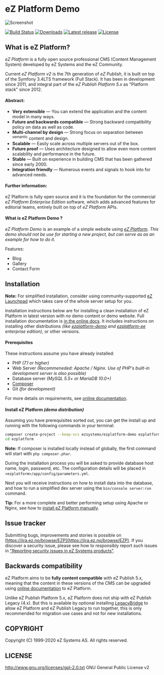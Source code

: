 # eZ Platform Demo

![Screenshot](https://cloud.githubusercontent.com/assets/3033038/11806375/e116d414-a312-11e5-8675-02a23e2a7788.jpg "Screenshot")

[![Build Status](https://img.shields.io/travis/ezsystems/ezplatform.svg?style=flat-square)](https://travis-ci.org/ezsystems/ezplatform)
[![Downloads](https://img.shields.io/packagist/dt/ezsystems/ezplatform.svg?style=flat-square)](https://packagist.org/packages/ezsystems/ezplatform)
[![Latest release](https://img.shields.io/github/release/ezsystems/ezplatform.svg?style=flat-square)](https://github.com/ezsystems/ezplatform/releases)
[![License](https://img.shields.io/packagist/l/ezsystems/ezplatform.svg?style=flat-square)](LICENSE)

## What is eZ Platform?
*eZ Platform* is a fully open source professional CMS (Content Management System) developed by eZ Systems and the eZ Community.

Current *eZ Platform v2* is the 7th generation of *eZ Publish*, it is built on top of the Symfony 3.4LTS framework (Full Stack).
It has been in development since 2011, and integral part of the *eZ Publish Platform 5.x* as "Platform stack" since 2012.

#### Abstract:

- **Very extensible** — You can extend the application and the content model in many ways.
- **Future and backwards compatible** — Strong backward compatibility policy on data as well as code.
- **Multi-channel by design** — Strong focus on separation between <sup>semantic</sup> content and design.
- **Scalable** — Easily scale across multiple servers out of the box.
- **Future proof** — Uses architecture designed to allow even more content scalability and performance in the future.
- **Stable** — Built on experience in building CMS that has been gathered since early 2000.
- **Integration friendly** — Numerous events and signals to hook into for advanced needs.

#### Further information:

eZ Platform is fully open source and it is the foundation for the commercial *eZ Platform Enterprise Edition* software, which adds advanced features for editorial teams, entirely built on top of *eZ Platform* APIs.

#### What is eZ Platform Demo ?

*eZ Platform Demo* is an example of a simple website using *[eZ Platform](https://github.com/ezsystems/ezplatform)*.
_This demo should not be use for starting a new project, but can serve as as an example for how to do it._

Features:
- Blog
- Gallery
- Contact Form

## Installation

**Note:** For simplified installation, consider using community-supported [eZ Launchpad](https://ezsystems.github.io/launchpad/) which takes care of the whole server setup for you.

Installation instructions below are for installing a clean installation of eZ Platform in latest version with _no_ demo content or demo website.
Full installation documentation is [in the online docs](https://doc.ezplatform.com/en/latest/getting_started/install_using_composer/).
It includes instructions on installing other distributions _(like [ezplatform-demo](https://github.com/ezsystems/ezplatform-demo) and [ezplatform-ee](https://github.com/ezsystems/ezplatform-ee) enterprise edition)_, or other versions.

#### Prerequisites

These instructions assume you have already installed:

- PHP _(7.1 or higher)_
- Web Server _(Recommeneded: Apache / Nginx. Use of PHP's built-in development server is also possible)_
- Database server _(MySQL 5.5+ or MariaDB 10.0+)_
- [Composer](https://doc.ezplatform.com/en/latest/getting_started/about_composer/)
- Git _(for development)_

For more details on requirements, see [online documentation](https://doc.ezplatform.com/en/latest/getting_started/requirements_and_system_configuration/).


#### Install eZ Platform _(demo distribution)_

Assuming you have prerequisites sorted out, you can get the install up and running with the following commands in your terminal:

``` bash
composer create-project --keep-vcs ezsystems/ezplatform-demo ezplatform ^2
cd ezplatform
```

**Note:** If composer is installed locally instead of globally, the first command will start with `php composer.phar`.

During the installation process you will be asked to provide database host name, login, password, etc.
The configuration details will be placed in `<ezplatform>/app/config/parameters.yml`.

Next you will receive instructions on how to install data into the database, and how to run a simplified dev server using the `bin/console server:run` command.

**Tip:** For a more complete and better performing setup using Apache or Nginx, see how to [install eZ Platform manually](https://doc.ezplatform.com/en/latest/getting_started/install_manually/).

## Issue tracker
Submitting bugs, improvements and stories is possible on [https://jira.ez.no/browse/EZP](https://jira.ez.no/browse/EZP).
If you discover a security issue, please see how to responsibly report such issues in ["Reporting security issues in eZ Systems products"](https://doc.ezplatform.com/en/latest/guide/reporting_issues/#reporting-security-issues-in-ez-systems-products).

## Backwards compatibility
eZ Platform aims to be **fully content compatible** with eZ Publish 5.x, meaning that the content in these versions of the CMS can be upgraded using
[online documentation](https://doc.ezplatform.com/en/latest/migrating/migrating_from_ez_publish_platform/) to eZ Platform.

Unlike eZ Publish Platform 5.x, eZ Platform does not ship with eZ Publish Legacy (4.x). But this is available by optional installing [LegacyBridge](https://github.com/ezsystems/LegacyBridge/releases/) to allow eZ Platform and eZ Publish Legacy to run together, this is only recommended for migration use cases and not for new installations.

## COPYRIGHT
Copyright (C) 1999-2020 eZ Systems AS. All rights reserved.

## LICENSE
http://www.gnu.org/licenses/gpl-2.0.txt GNU General Public License v2
